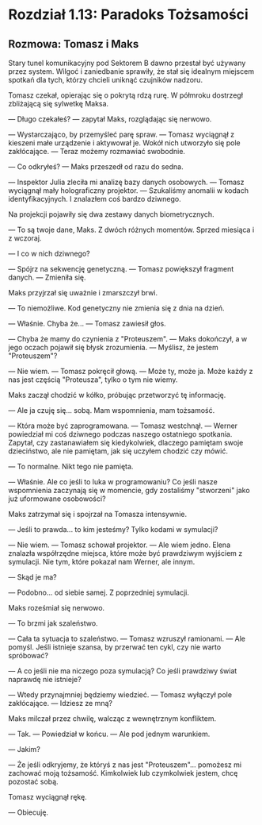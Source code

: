 # Rozdział 1.13: Paradoks Tożsamości

## Rozmowa: Tomasz i Maks

Stary tunel komunikacyjny pod Sektorem B dawno przestał być używany przez system. Wilgoć i zaniedbanie sprawiły, że stał się idealnym miejscem spotkań dla tych, którzy chcieli uniknąć czujników nadzoru.

Tomasz czekał, opierając się o pokrytą rdzą rurę. W półmroku dostrzegł zbliżającą się sylwetkę Maksa.

— Długo czekałeś? — zapytał Maks, rozglądając się nerwowo.

— Wystarczająco, by przemyśleć parę spraw. — Tomasz wyciągnął z kieszeni małe urządzenie i aktywował je. Wokół nich utworzyło się pole zakłócające. — Teraz możemy rozmawiać swobodnie.

— Co odkryłeś? — Maks przeszedł od razu do sedna.

— Inspektor Julia zleciła mi analizę bazy danych osobowych. — Tomasz wyciągnął mały holograficzny projektor. — Szukaliśmy anomalii w kodach identyfikacyjnych. I znalazłem coś bardzo dziwnego.

Na projekcji pojawiły się dwa zestawy danych biometrycznych.

— To są twoje dane, Maks. Z dwóch różnych momentów. Sprzed miesiąca i z wczoraj.

— I co w nich dziwnego?

— Spójrz na sekwencję genetyczną. — Tomasz powiększył fragment danych. — Zmieniła się.

Maks przyjrzał się uważnie i zmarszczył brwi.

— To niemożliwe. Kod genetyczny nie zmienia się z dnia na dzień.

— Właśnie. Chyba że... — Tomasz zawiesił głos.

— Chyba że mamy do czynienia z "Proteuszem". — Maks dokończył, a w jego oczach pojawił się błysk zrozumienia. — Myślisz, że jestem "Proteuszem"?

— Nie wiem. — Tomasz pokręcił głową. — Może ty, może ja. Może każdy z nas jest częścią "Proteusza", tylko o tym nie wiemy.

Maks zaczął chodzić w kółko, próbując przetworzyć tę informację.

— Ale ja czuję się... sobą. Mam wspomnienia, mam tożsamość.

— Która może być zaprogramowana. — Tomasz westchnął. — Werner powiedział mi coś dziwnego podczas naszego ostatniego spotkania. Zapytał, czy zastanawiałem się kiedykolwiek, dlaczego pamiętam swoje dzieciństwo, ale nie pamiętam, jak się uczyłem chodzić czy mówić.

— To normalne. Nikt tego nie pamięta.

— Właśnie. Ale co jeśli to luka w programowaniu? Co jeśli nasze wspomnienia zaczynają się w momencie, gdy zostaliśmy "stworzeni" jako już uformowane osobowości?

Maks zatrzymał się i spojrzał na Tomasza intensywnie.

— Jeśli to prawda... to kim jesteśmy? Tylko kodami w symulacji?

— Nie wiem. — Tomasz schował projektor. — Ale wiem jedno. Elena znalazła współrzędne miejsca, które może być prawdziwym wyjściem z symulacji. Nie tym, które pokazał nam Werner, ale innym.

— Skąd je ma?

— Podobno... od siebie samej. Z poprzedniej symulacji.

Maks roześmiał się nerwowo.

— To brzmi jak szaleństwo.

— Cała ta sytuacja to szaleństwo. — Tomasz wzruszył ramionami. — Ale pomyśl. Jeśli istnieje szansa, by przerwać ten cykl, czy nie warto spróbować?

— A co jeśli nie ma niczego poza symulacją? Co jeśli prawdziwy świat naprawdę nie istnieje?

— Wtedy przynajmniej będziemy wiedzieć. — Tomasz wyłączył pole zakłócające. — Idziesz ze mną?

Maks milczał przez chwilę, walcząc z wewnętrznym konfliktem.

— Tak. — Powiedział w końcu. — Ale pod jednym warunkiem.

— Jakim?

— Że jeśli odkryjemy, że któryś z nas jest "Proteuszem"... pomożesz mi zachować moją tożsamość. Kimkolwiek lub czymkolwiek jestem, chcę pozostać sobą.

Tomasz wyciągnął rękę.

— Obiecuję.
